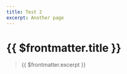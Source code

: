 ```yaml
---
title: Test 2
excerpt: Another page
---
```

<!-- // Import any Vue Component. Even other .md files!
import YouTube from '~/components/YouTube.vue'
import AboutUs from '~/sections/AboutUs.md'

// Import any JSON if you need data.
import data from '~/data/youtube.json'

// Use front-matter fields anywhere. -->
# {{ $frontmatter.title }}
> {{ $frontmatter.excerpt }}
